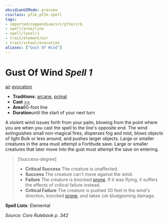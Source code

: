 ```yaml
---
obsidianUIMode: preview
cssclass: pf2e,pf2e-spell
tags:
- imported/compendium/src/pf2e/crb
- spell/area/line
- spell/level/1
- trait/element/air
- trait/school/evocation
aliases: ["Gust Of Wind"]
---
```

# Gust Of Wind *Spell 1*   
[air](air.md)  [evocation](evocation.md)  

- **Traditions**: [arcane](arcane.md), [primal](primal.md)
- **Cast** [>>](chapter-9-playing-the-game.md#Actions "Two-Action") 
- **Area**60-foot line
- **Duration**until the start of your next turn

A violent wind issues forth from your palm, blowing from the point where you are when you cast the spell to the line's opposite end. The wind extinguishes small non-magical fires, disperses fog and mist, blows objects of light Bulk or less around, and pushes larger objects. Large or smaller creatures in the area must attempt a Fortitude save. Large or smaller creatures that later move into the gust must attempt the save on entering.

> [!success-degree] 
> - **Critical Success** The creature is unaffected.
> - **Success** The creature can't move against the wind.
> - **Failure** The creature is knocked [prone](conditions.md#Prone). If it was flying, it suffers the effects of critical failure instead.
> - **Critical Failure** The creature is pushed 30 feet in the wind's direction, knocked [prone](conditions.md#Prone), and takes `2d6` bludgeoning damage.

**Spell Lists**: Elemental

*Source: Core Rulebook p. 342*